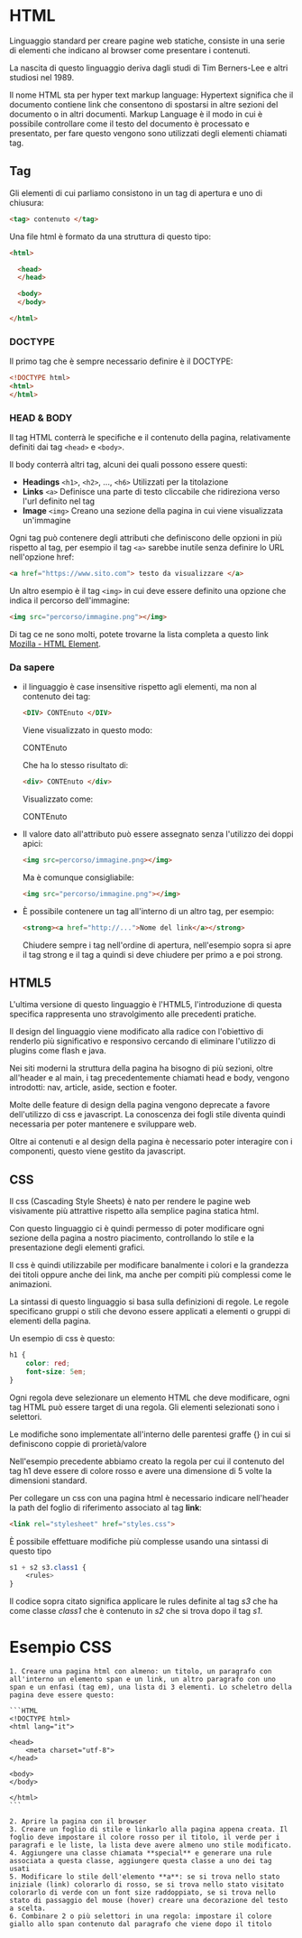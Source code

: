# HTML

Linguaggio standard per creare pagine web statiche, consiste in una serie di elementi che indicano al browser come presentare i contenuti. 

La nascita di questo linguaggio deriva dagli studi di Tim Berners-Lee e altri studiosi nel 1989. 

Il nome HTML sta per hyper text markup language: Hypertext significa che il documento contiene link che consentono di spostarsi in altre sezioni del documento o in altri documenti. Markup Language è il modo in cui è possibile controllare come il testo del documento è processato e presentato, per fare questo vengono sono utilizzati degli elementi chiamati tag.

## Tag

Gli elementi di cui parliamo consistono in un tag di apertura e uno di chiusura:

```HTML
<tag> contenuto </tag>
```

Una file html è formato da una struttura di questo tipo:

```HTML
<html>

  <head>
  </head>

  <body>
  </body>

</html>
```

### DOCTYPE

Il primo tag che è sempre necessario definire è il DOCTYPE: 

```HTML
<!DOCTYPE html>
<html>
</html>
```

### HEAD & BODY

Il tag HTML conterrà le specifiche e il contenuto della pagina, relativamente definiti dai tag `<head>` e `<body>`.

Il body conterrà altri tag, alcuni dei quali possono essere questi:

* **Headings** `<h1>`, `<h2>`, ..., `<h6>` Utilizzati per la titolazione
* **Links** `<a>` Definisce una parte di testo cliccabile che ridireziona verso l'url definito nel tag
* **Image** `<img>` Creano una sezione della pagina in cui viene visualizzata un'immagine

Ogni tag può contenere degli attributi che definiscono delle opzioni in più rispetto al tag, per esempio il tag `<a>` sarebbe inutile senza definire lo URL nell'opzione href:

```HTML
<a href="https://www.sito.com"> testo da visualizzare </a>
```

Un altro esempio è il tag `<img>` in cui deve essere definito una opzione che indica il percorso dell'immagine:

```HTML
<img src="percorso/immagine.png"></img>
```

Di tag ce ne sono molti, potete trovarne la lista completa a questo link [Mozilla - HTML Element](https://developer.mozilla.org/en-US/docs/Web/HTML/Element).

### Da sapere

* il linguaggio è case insensitive rispetto agli elementi, ma non al contenuto dei tag:

  ```HTML
  <DIV> CONTEnuto </DIV>
  ```

  Viene visualizzato in questo modo:

  <DIV> CONTEnuto </DIV>

  Che ha lo stesso risultato di:

  ```HTML
  <div> CONTEnuto </div>
  ```

  Visualizzato come:

  <div> CONTEnuto </div>
  
* Il valore dato all'attributo può essere assegnato senza l'utilizzo dei doppi apici:

  ```HTML
  <img src=percorso/immagine.png></img>
  ```

  Ma è comunque consigliabile:

  ```HTML
  <img src="percorso/immagine.png"></img>
  ```

* È possibile contenere un tag all'interno di un altro tag, per esempio:
  
  ```HTML
  <strong><a href="http://...">Nome del link</a></strong>
  ```

  Chiudere sempre i tag nell'ordine di apertura, nell'esempio sopra si apre il tag strong e il tag a quindi si deve chiudere per primo a e poi strong.

## HTML5

L'ultima versione di questo linguaggio è l'HTML5, l'introduzione di questa specifica rappresenta uno stravolgimento alle precedenti pratiche.

Il design del linguaggio viene modificato alla radice con l'obiettivo di renderlo più significativo e responsivo cercando di eliminare l'utilizzo di plugins come flash e java.

Nei siti moderni la struttura della pagina ha bisogno di più sezioni, oltre all'header e al main, i tag precedentemente chiamati head e body, vengono introdotti: nav, article, aside, section e footer.

Molte delle feature di design della pagina vengono deprecate a favore dell'utilizzo di css e javascript. La conoscenza dei fogli stile diventa quindi necessaria per poter mantenere e sviluppare web.

Oltre ai contenuti e al design della pagina è necessario poter interagire con i componenti, questo viene gestito da javascript.

## CSS

Il css (Cascading Style Sheets) è nato per rendere le pagine web visivamente più attrattive rispetto alla semplice pagina statica html.

Con questo linguaggio ci è quindi permesso di poter modificare ogni sezione della pagina a nostro piacimento, controllando lo stile e la presentazione degli elementi grafici.

Il css è quindi utilizzabile per modificare banalmente i colori e la grandezza dei titoli oppure anche dei link, ma anche per compiti più complessi come le animazioni. 

La sintassi di questo linguaggio si basa sulla definizioni di regole. Le regole specificano gruppi o stili che devono essere applicati a elementi o gruppi di elementi della pagina.

Un esempio di css è questo:

```css
h1 {
    color: red;
    font-size: 5em;
}
```

Ogni regola deve selezionare un elemento HTML che deve modificare, ogni tag HTML può essere target di una regola. Gli elementi selezionati sono i selettori.

Le modifiche sono implementate all'interno delle parentesi graffe {} in cui si definiscono coppie di prorietà/valore

Nell'esempio precedente abbiamo creato la regola per cui il contenuto del tag h1 deve essere di colore rosso e avere una dimensione di 5 volte la dimensioni standard.

Per collegare un css con una pagina html è necessario indicare nell'header la path del foglio di riferimento associato al tag **link**:

```HTML
<link rel="stylesheet" href="styles.css">
```

È possibile effettuare modifiche più complesse usando una sintassi di questo tipo

```CSS
s1 + s2 s3.class1 {
    <rules>
}
```

Il codice sopra citato significa applicare le rules definite al tag *s3* che ha come classe *class1* che è contenuto in *s2* che si trova dopo il tag *s1*.

# Esempio CSS

    1. Creare una pagina html con almeno: un titolo, un paragrafo con all'interno un elemento span e un link, un altro paragrafo con uno span e un enfasi (tag em), una lista di 3 elementi. Lo scheletro della pagina deve essere questo:
    
    ```HTML
    <!DOCTYPE html>
    <html lang="it">
    
    <head>
        <meta charset="utf-8">
    </head>
    
    <body>
    </body>
    
    </html>
    ```

    2. Aprire la pagina con il browser
    3. Creare un foglio di stile e linkarlo alla pagina appena creata. Il foglio deve impostare il colore rosso per il titolo, il verde per i paragrafi e le liste, la lista deve avere almeno uno stile modificato.
    4. Aggiungere una classe chiamata **special** e generare una rule associata a questa classe, aggiungere questa classe a uno dei tag usati
    5. Modificare lo stile dell'elemento **a**: se si trova nello stato iniziale (link) colorarlo di rosso, se si trova nello stato visitato colorarlo di verde con un font size raddoppiato, se si trova nello stato di passaggio del mouse (hover) creare una decorazione del testo a scelta.
    6. Combinare 2 o più selettori in una regola: impostare il colore giallo allo span contenuto dal paragrafo che viene dopo il titolo

